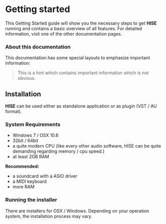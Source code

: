 
# Getting started

This Getting Started guide will show you the necessary steps to get **HISE** running and contains a basic overview of all features. For detailed information, visit one of the other documentation pages. 

### About this documentation

This documentation has some special layouts to emphasize important information:

> This is a hint which contains important information which is not obvious.

## Installation

**HISE** can be used either as standalone application or as plugin (VST / AU format).

### System Requirements

- Windows 7 / OSX 10.6
- 32bit / 64bit
- a quite modern CPU (like every other audio software, HISE can be quite demanding regarding memory / cpu speed.)
- at least 2GB RAM

**Recommended:**

- a soundcard with a ASIO driver
- a MIDI keyboard
- more RAM

### Running the installer

There are installers for OSX / Windows. Depending on your operation system, the installation process may vary.
